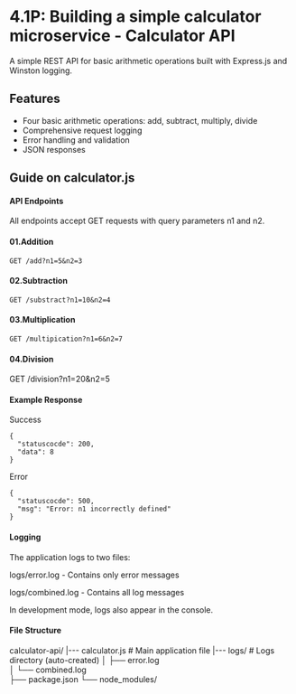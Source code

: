# 4.1P: Building a simple calculator microservice - Calculator API

A simple REST API for basic arithmetic operations built with Express.js and Winston logging.

## Features

- Four basic arithmetic operations: add, subtract, multiply, divide
- Comprehensive request logging
- Error handling and validation
- JSON responses

## Guide on calculator.js

#### API Endpoints
All endpoints accept GET requests with query parameters n1 and n2.

#### 01.Addition

```
GET /add?n1=5&n2=3
```

#### 02.Subtraction

```
GET /substract?n1=10&n2=4
```

#### 03.Multiplication

```
GET /multipication?n1=6&n2=7
```

#### 04.Division

GET /division?n1=20&n2=5

#### Example Response

Success
```
{
  "statuscocde": 200,
  "data": 8
}
```

Error
```
{
  "statuscocde": 500,
  "msg": "Error: n1 incorrectly defined"
}
```

#### Logging
The application logs to two files:

logs/error.log - Contains only error messages

logs/combined.log - Contains all log messages

In development mode, logs also appear in the console.

#### File Structure
calculator-api/
|--- calculator.js               # Main application file
|--- logs/                # Logs directory (auto-created)
│   ├── error.log        
│   └── combined.log     
├── package.json
└── node_modules/

